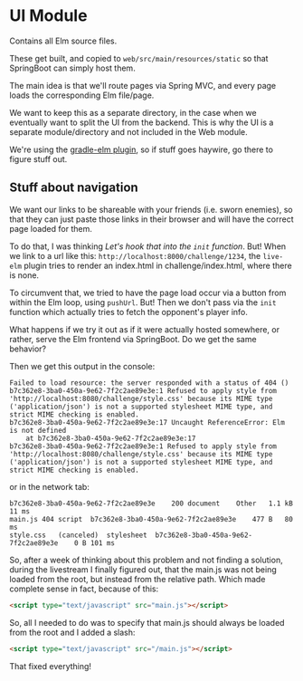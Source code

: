 # UI Module

Contains all Elm source files.

These get built, and copied to `web/src/main/resources/static` so that SpringBoot can simply host them.

The main idea is that we'll route pages via Spring MVC, and every page loads the corresponding Elm file/page.

We want to keep this as a separate directory, in the case when we eventually want to split the UI from the backend.
This is why the UI is a separate module/directory and not included in the Web module.

We're using the [gradle-elm plugin](https://github.com/tmohme/gradle-elm-plugin), so if stuff goes haywire, go there to figure stuff out.

## Stuff about navigation
We want our links to be shareable with your friends (i.e. sworn enemies), so that they can just paste those links in their browser and will have the correct page loaded for them.

To do that, I was thinking _Let's hook that into the `init` function_. But!
When we link to a url like this: `http://localhost:8000/challenge/1234`, the `live-elm` plugin tries to render an index.html in challenge/index.html, where there is none.

To circumvent that, we tried to have the page load occur via a button from within the Elm loop, using `pushUrl`. But! Then we don't pass via the `init` function which actually tries to fetch the opponent's player info.

What happens if we try it out as if it were actually hosted somewhere, or rather, serve the Elm frontend via SpringBoot. Do we get the same behavior?

Then we get this output in the console:

```
Failed to load resource: the server responded with a status of 404 ()
b7c362e8-3ba0-450a-9e62-7f2c2ae89e3e:1 Refused to apply style from 'http://localhost:8080/challenge/style.css' because its MIME type ('application/json') is not a supported stylesheet MIME type, and strict MIME checking is enabled.
b7c362e8-3ba0-450a-9e62-7f2c2ae89e3e:17 Uncaught ReferenceError: Elm is not defined
    at b7c362e8-3ba0-450a-9e62-7f2c2ae89e3e:17
b7c362e8-3ba0-450a-9e62-7f2c2ae89e3e:1 Refused to apply style from 'http://localhost:8080/challenge/style.css' because its MIME type ('application/json') is not a supported stylesheet MIME type, and strict MIME checking is enabled.
```

or in the network tab:
```
b7c362e8-3ba0-450a-9e62-7f2c2ae89e3e	200	document	Other	1.1 kB	11 ms
main.js	404	script	b7c362e8-3ba0-450a-9e62-7f2c2ae89e3e	477 B	80 ms
style.css	(canceled)	stylesheet	b7c362e8-3ba0-450a-9e62-7f2c2ae89e3e	0 B	101 ms						
```

So, after a week of thinking about this problem and not finding a solution, during the livestream I finally figured out, that the main.js was not being loaded from the root, but instead from the relative path.
Which made complete sense in fact, because of this:
```html
<script type="text/javascript" src="main.js"></script>
```
So, all I needed to do was to specify that main.js should always be loaded from the root and I added a slash:
```html
<script type="text/javascript" src="/main.js"></script>
```

That fixed everything!
